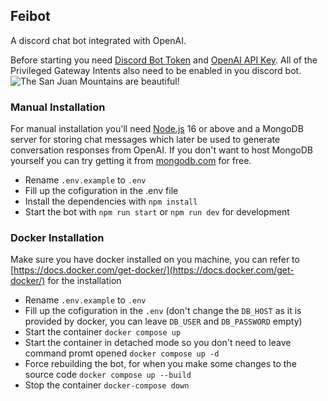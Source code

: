 ## Feibot

A discord chat bot integrated with OpenAI.

Before starting you need [Discord Bot Token](https://discord.com/developers/docs/getting-started#creating-an-app) and [OpenAI API Key](https://openai.com/api/). All of the Privileged Gateway Intents also need to be enabled in you discord bot.
![The San Juan Mountains are beautiful!](https://cdn.discordapp.com/attachments/699173597742104637/1036513241922293761/unknown.png)


### Manual Installation
For manual installation you'll need [Node.js](https://nodejs.org/en/) 16 or above and a MongoDB server for storing chat messages which later be used to generate conversation responses from OpenAI. If you don't want to host MongoDB yourself you can try getting it from [mongodb.com](https://www.mongodb.com/) for free.

- Rename `.env.example` to `.env`
- Fill up the cofiguration in the .env file
- Install the dependencies with `npm install`
- Start the bot with `npm run start` or `npm run dev` for development


### Docker Installation
Make sure you have docker installed on you machine, you can refer to [https://docs.docker.com/get-docker/](https://docs.docker.com/get-docker/) for the installation


- Rename `.env.example` to `.env`
- Fill up the cofiguration in the `.env` (don't change the `DB_HOST` as it is provided by docker, you can leave `DB_USER` and `DB_PASSWORD` empty)
- Start the container `docker compose up`
- Start the container in detached mode so you don't need to leave command promt opened `docker compose up -d`
- Force rebuilding the bot, for when you make some changes to the source code `docker compose up --build`
- Stop the container `docker-compose down`